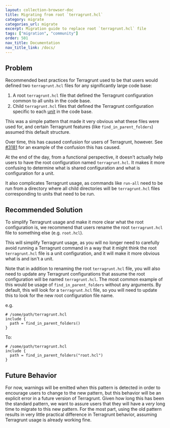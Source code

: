 ```yaml
---
layout: collection-browser-doc
title: Migrating from root `terragrunt.hcl`
category: migrate
categories_url: migrate
excerpt: Migration guide to replace root `terragrunt.hcl` file
tags: ["migration", "community"]
order: 501
nav_title: Documentation
nav_title_link: /docs/
---
```


## Problem

Recommended best practices for Terragrunt used to be that users would defined two `terragrunt.hcl` files for any significantly large code base:

1. A root `terragrunt.hcl` file that defined the Terragrunt configuration common to all units in the code base.
2. Child `terragrunt.hcl` files that defined the Terragrunt configuration specific to each [unit](/docs/getting-started/terminology/#unit) in the code base.

This was a simple pattern that made it very obvious what these files were used for, and certain Terragrunt features (like `find_in_parent_folders`) assumed this default structure.

Over time, this has caused confusion for users of Terragrunt, however. See [#3181](https://github.com/gruntwork-io/terragrunt/issues/3181) for an example of the confusion this has caused.

At the end of the day, from a functional perspective, it doesn't actually help users to have the root configuration named `terragrunt.hcl`. It makes it more confusing to determine what is shared configuration and what is configuration for a unit.

It also complicates Terragrunt usage, as commands like `run-all` need to be run from a directory where all child directories will be `terragrunt.hcl` files corresponding to units that need to be run.

## Recommended Solution

To simplify Terragrunt usage and make it more clear what the root configuration is, we recommend that users rename the root `terragrunt.hcl` file to something else (e.g. `root.hcl`).

This will simplify Terragrunt usage, as you will no longer need to carefully avoid running a Terragrunt command in a way that it might think the root `terragrunt.hcl` file is a unit configuration, and it will make it more obvious what is and isn't a unit.

Note that in addition to renaming the root `terragrunt.hcl` file, you will also need to update any Terragrunt configurations that assume the root configuration will be named `terragrunt.hcl`. The most common example of this would be usage of `find_in_parent_folders` without any arguments. By default, this will look for a `terragrunt.hcl` file, so you will need to update this to look for the new root configuration file name.

e.g.

```hcl
# /some/path/terragrunt.hcl
include {
  path = find_in_parent_folders()
}
```

To:

```hcl
# /some/path/terragrunt.hcl
include {
  path = find_in_parent_folders("root.hcl")
}
```

## Future Behavior

For now, warnings will be emitted when this pattern is detected in order to encourage users to change to the new pattern, but this behavior will be an explicit error in a future version of Terragrunt. Given how long this has been the standard pattern, we want to assure users that they will have a _very_ long time to migrate to this new pattern. For the most part, using the old pattern results in very little practical difference in Terragrunt behavior, assuming Terragrunt usage is already working fine.

